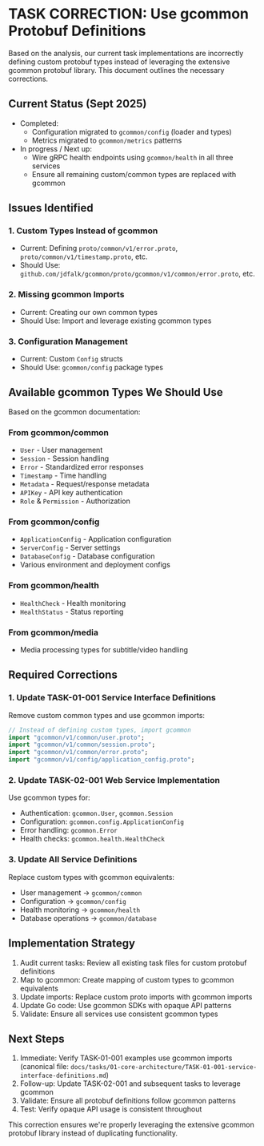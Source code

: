 <!-- file: docs/tasks/GCOMMON-CORRECTION.md -->
<!-- version: 1.1.0 -->
<!-- guid: 7f6b5e4a-2c31-49f2-9b9c-6b1f2d9c8a10 -->

# TASK CORRECTION: Use gcommon Protobuf Definitions

Based on the analysis, our current task implementations are incorrectly defining
custom protobuf types instead of leveraging the extensive gcommon protobuf
library. This document outlines the necessary corrections.

## Current Status (Sept 2025)

- Completed:
   - Configuration migrated to `gcommon/config` (loader and types)
   - Metrics migrated to `gcommon/metrics` patterns
- In progress / Next up:
   - Wire gRPC health endpoints using `gcommon/health` in all three services
   - Ensure all remaining custom/common types are replaced with gcommon

## Issues Identified

### 1. Custom Types Instead of gcommon

- Current: Defining `proto/common/v1/error.proto`,
   `proto/common/v1/timestamp.proto`, etc.
- Should Use: `github.com/jdfalk/gcommon/proto/gcommon/v1/common/error.proto`, etc.

### 2. Missing gcommon Imports

- Current: Creating our own common types
- Should Use: Import and leverage existing gcommon types

### 3. Configuration Management

- Current: Custom `Config` structs
- Should Use: `gcommon/config` package types

## Available gcommon Types We Should Use

Based on the gcommon documentation:

### From gcommon/common

- `User` - User management
- `Session` - Session handling
- `Error` - Standardized error responses
- `Timestamp` - Time handling
- `Metadata` - Request/response metadata
- `APIKey` - API key authentication
- `Role` & `Permission` - Authorization

### From gcommon/config

- `ApplicationConfig` - Application configuration
- `ServerConfig` - Server settings
- `DatabaseConfig` - Database configuration
- Various environment and deployment configs

### From gcommon/health

- `HealthCheck` - Health monitoring
- `HealthStatus` - Status reporting

### From gcommon/media

- Media processing types for subtitle/video handling

## Required Corrections

### 1. Update TASK-01-001 Service Interface Definitions

Remove custom common types and use gcommon imports:

```protobuf
// Instead of defining custom types, import gcommon
import "gcommon/v1/common/user.proto";
import "gcommon/v1/common/session.proto";
import "gcommon/v1/common/error.proto";
import "gcommon/v1/config/application_config.proto";
```

### 2. Update TASK-02-001 Web Service Implementation

Use gcommon types for:

- Authentication: `gcommon.User`, `gcommon.Session`
- Configuration: `gcommon.config.ApplicationConfig`
- Error handling: `gcommon.Error`
- Health checks: `gcommon.health.HealthCheck`

### 3. Update All Service Definitions

Replace custom types with gcommon equivalents:

- User management → `gcommon/common`
- Configuration → `gcommon/config`
- Health monitoring → `gcommon/health`
- Database operations → `gcommon/database`

## Implementation Strategy

1. Audit current tasks: Review all existing task files for custom protobuf definitions
2. Map to gcommon: Create mapping of custom types to gcommon equivalents
3. Update imports: Replace custom proto imports with gcommon imports
4. Update Go code: Use gcommon SDKs with opaque API patterns
5. Validate: Ensure all services use consistent gcommon types

## Next Steps

1. Immediate: Verify TASK-01-001 examples use gcommon imports (canonical file: `docs/tasks/01-core-architecture/TASK-01-001-service-interface-definitions.md`)
2. Follow-up: Update TASK-02-001 and subsequent tasks to leverage gcommon
3. Validate: Ensure all protobuf definitions follow gcommon patterns
4. Test: Verify opaque API usage is consistent throughout

This correction ensures we're properly leveraging the extensive gcommon protobuf library instead of duplicating functionality.
